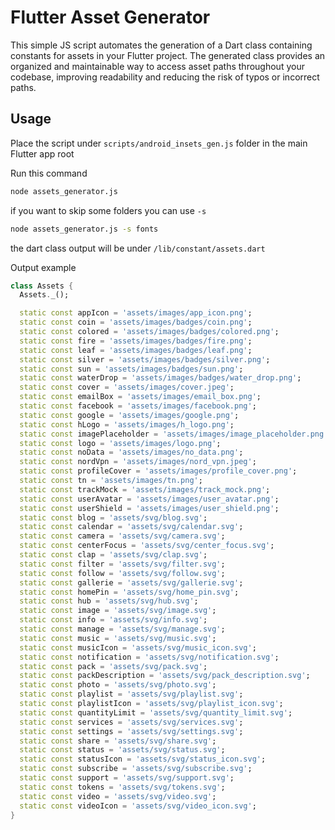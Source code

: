 # Flutter Asset Generator

This simple JS script automates the generation of a Dart class containing constants for assets in your Flutter project.
The generated class provides an organized and maintainable way to access asset paths throughout your codebase, improving readability and reducing the risk of typos or incorrect paths.

## Usage

Place the script under `scripts/android_insets_gen.js` folder in the main Flutter app root

Run this command
```bash
node assets_generator.js
```

if you want to skip some folders you can use `-s`

```bash
node assets_generator.js -s fonts
```

the dart class output will be under `/lib/constant/assets.dart`

Output example

```dart
class Assets {
  Assets._();

  static const appIcon = 'assets/images/app_icon.png';
  static const coin = 'assets/images/badges/coin.png';
  static const colored = 'assets/images/badges/colored.png';
  static const fire = 'assets/images/badges/fire.png';
  static const leaf = 'assets/images/badges/leaf.png';
  static const silver = 'assets/images/badges/silver.png';
  static const sun = 'assets/images/badges/sun.png';
  static const waterDrop = 'assets/images/badges/water_drop.png';
  static const cover = 'assets/images/cover.jpeg';
  static const emailBox = 'assets/images/email_box.png';
  static const facebook = 'assets/images/facebook.png';
  static const google = 'assets/images/google.png';
  static const hLogo = 'assets/images/h_logo.png';
  static const imagePlaceholder = 'assets/images/image_placeholder.png';
  static const logo = 'assets/images/logo.png';
  static const noData = 'assets/images/no_data.png';
  static const nordVpn = 'assets/images/nord_vpn.jpeg';
  static const profileCover = 'assets/images/profile_cover.png';
  static const tn = 'assets/images/tn.png';
  static const trackMock = 'assets/images/track_mock.png';
  static const userAvatar = 'assets/images/user_avatar.png';
  static const userShield = 'assets/images/user_shield.png';
  static const blog = 'assets/svg/blog.svg';
  static const calendar = 'assets/svg/calendar.svg';
  static const camera = 'assets/svg/camera.svg';
  static const centerFocus = 'assets/svg/center_focus.svg';
  static const clap = 'assets/svg/clap.svg';
  static const filter = 'assets/svg/filter.svg';
  static const follow = 'assets/svg/follow.svg';
  static const gallerie = 'assets/svg/gallerie.svg';
  static const homePin = 'assets/svg/home_pin.svg';
  static const hub = 'assets/svg/hub.svg';
  static const image = 'assets/svg/image.svg';
  static const info = 'assets/svg/info.svg';
  static const manage = 'assets/svg/manage.svg';
  static const music = 'assets/svg/music.svg';
  static const musicIcon = 'assets/svg/music_icon.svg';
  static const notification = 'assets/svg/notification.svg';
  static const pack = 'assets/svg/pack.svg';
  static const packDescription = 'assets/svg/pack_description.svg';
  static const photo = 'assets/svg/photo.svg';
  static const playlist = 'assets/svg/playlist.svg';
  static const playlistIcon = 'assets/svg/playlist_icon.svg';
  static const quantityLimit = 'assets/svg/quantity_limit.svg';
  static const services = 'assets/svg/services.svg';
  static const settings = 'assets/svg/settings.svg';
  static const share = 'assets/svg/share.svg';
  static const status = 'assets/svg/status.svg';
  static const statusIcon = 'assets/svg/status_icon.svg';
  static const subscribe = 'assets/svg/subscribe.svg';
  static const support = 'assets/svg/support.svg';
  static const tokens = 'assets/svg/tokens.svg';
  static const video = 'assets/svg/video.svg';
  static const videoIcon = 'assets/svg/video_icon.svg';
}

```
